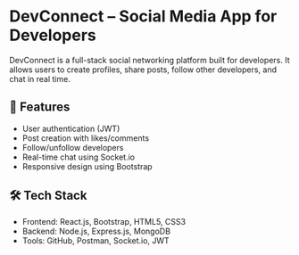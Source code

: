 # DevConnect – Social Media App for Developers

DevConnect is a full-stack social networking platform built for developers. It allows users to create profiles, share posts, follow other developers, and chat in real time.

## 🔧 Features
- User authentication (JWT)
- Post creation with likes/comments
- Follow/unfollow developers
- Real-time chat using Socket.io
- Responsive design using Bootstrap

## 🛠 Tech Stack
- Frontend: React.js, Bootstrap, HTML5, CSS3
- Backend: Node.js, Express.js, MongoDB
- Tools: GitHub, Postman, Socket.io, JWT

